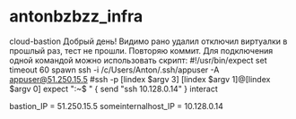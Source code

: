 # antonbzbzz_infra
cloud-bastion
Добрый день!
Видимо рано удалил отключил виртуалки в прошлый раз, тест не прошли. Повторяю коммит.
Для подключения одной командой можно использовать скрипт:
#!/usr/bin/expect
set timeout 60
spawn ssh -i /c/Users/Anton/.ssh/appuser -A appuser@51.250.15.5
#ssh -p [lindex $argv 3] [lindex $argv 1]@[lindex $argv 0]
expect ":~$ " {
        send "ssh 10.128.0.14"
        }
interact

bastion_IP = 51.250.15.5
someinternalhost_IP = 10.128.0.14